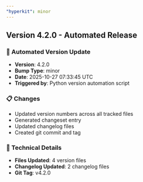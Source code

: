 ```yaml
---
"hyperkit": minor
---
```


## Version 4.2.0 - Automated Release

### 🚀 Automated Version Update
- **Version**: 4.2.0
- **Bump Type**: minor
- **Date**: 2025-10-27 07:33:45 UTC
- **Triggered by**: Python version automation script

### 📋 Changes
- Updated version numbers across all tracked files
- Generated changeset entry
- Updated changelog files
- Created git commit and tag

### 🔧 Technical Details
- **Files Updated**: 4 version files
- **Changelog Updated**: 2 changelog files
- **Git Tag**: v4.2.0
